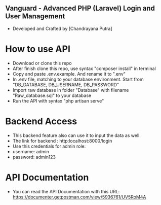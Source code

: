 ## Vanguard - Advanced PHP (Laravel) Login and User Management

- Developed and Crafted by [Chandrayana Putra]

# How to use API
- Download or clone this repo
- After finish clone this repo, use syntax "composer install" in terminal
- Copy and paste .env.example. And rename it to ".env"
- In .env file, matching to your database environment. Start from "DB_DATABASE, DB_USERNAME, DB_PASSWORD" 
- Import raw database in folder "Database" with filename "Raw_database.sql" to your database
- Run the API with syntax "php artisan serve"

# Backend Access
- This backend feature also can use it to input the data as well.
- The link for backend : http:localhost:8000/login
- Use this credentials for admin role:
- username: admin
- password: admin123

# API Documentation
- You can read the API Documentation with this URL: https://documenter.getpostman.com/view/5936761/UV5RoM4A